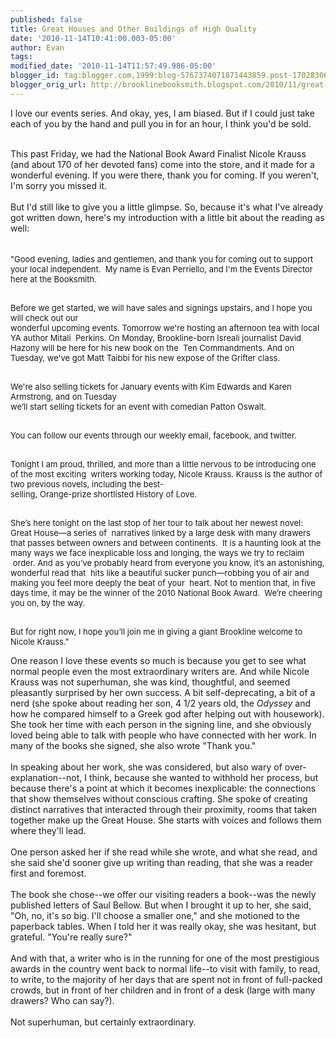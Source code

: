 ```yaml
---
published: false
title: Great Houses and Other Buildings of High Quality
date: '2010-11-14T10:41:00.003-05:00'
author: Evan
tags: 
modified_date: '2010-11-14T11:57:49.986-05:00'
blogger_id: tag:blogger.com,1999:blog-5767374071871443859.post-1702830664760325919
blogger_orig_url: http://brooklinebooksmith.blogspot.com/2010/11/great-houses-and-other-buildings-of.html
---
```


I love our events series. And okay, yes, I am biased. But if I could just take each of you by the hand and pull you in for an hour, I think you'd be sold.<div><br /></div><div>This past Friday, we had the National Book Award Finalist Nicole Krauss (and about 170 of her devoted fans) come into the store, and it made for a wonderful evening. If you were there, thank you for coming. If you weren't, I'm sorry you missed it.</div><div><br /></div><div>But I'd still like to give you a little glimpse. So, because it's what I've already got written down, here's my introduction with a little bit about the reading as well:</div><div><br /></div><div style="text-align: left;"><span class="Apple-style-span" style="font-size: small;"><span class="Apple-tab-span" style="white-space:pre"> </span>"Good evening, ladies and gentlemen, and thank you for coming out to support your local independent. <span class="Apple-tab-span" style="white-space:pre"> </span>My name is Evan Perriello, and I'm the Events Director here at the Booksmith.</span></div>  <p class="MsoNormal"><span class="Apple-style-span" style="font-size: small;"><span class="Apple-tab-span" style="white-space:pre"> </span>Before we get started, we will have sales and signings upstairs, and I hope you will c</span><span class="Apple-style-span" style="font-size: small; ">heck out our <span class="Apple-tab-span" style="white-space:pre"> </span>wonderful upcoming events. Tomorrow we're hosting an a</span><span class="Apple-style-span" style="font-size: small; ">fternoon tea with local YA author Mitali <span class="Apple-tab-span" style="white-space:pre"> </span>Perkins. </span><span class="Apple-style-span" style="font-size: small;">On Monday, Brookline-born Isreali journalist David Hazony will be here for his new book on the <span class="Apple-tab-span" style="white-space:pre"> </span>Ten Commandments. And on Tuesday, we've got </span><span class="Apple-style-span" style="font-size: small; ">Matt Taibbi for his new expose of the Grifter class.</span></p><p class="MsoNormal"><span class="Apple-style-span" style="font-size: small; "><span class="Apple-tab-span" style="white-space:pre"> </span>We're also selling tickets for January events with Kim Edwards and Karen Armstrong, and o</span><span class="Apple-style-span" style="font-size: small; ">n Tuesday <span class="Apple-tab-span" style="white-space:pre"> </span>we’ll start selling tickets for an event with comedian Patton Oswalt.</span></p>  <p class="MsoBodyText2"><span class="Apple-style-span" style="font-size: small;"><span class="Apple-tab-span" style="white-space:pre"> </span>You can follow our events through our weekly email, facebook, and twitter.</span></p>  <p class="MsoNormal"><span class="Apple-style-span" style="font-size: small;"><span class="Apple-tab-span" style="white-space:pre"> </span>Tonight I am proud, thrilled, and more than a little nervous to be introducing one of the most exciting <span class="Apple-tab-span" style="white-space:pre"> </span>writers working today, Nicole Krauss. Krauss is the author of two previous novels, including the best-<span class="Apple-tab-span" style="white-space:pre"> </span>selling, Orange-prize shortlisted History of Love.</span></p>  <p class="MsoNormal"><span class="Apple-style-span" style="font-size: small;"><span class="Apple-tab-span" style="white-space:pre"> </span>She’s here tonight on the last stop of her tour to talk about her newest novel: Great House—a series of <span class="Apple-tab-span" style="white-space:pre"> </span>narratives linked by a large desk with many drawers that passes between owners and between continents. <span class="Apple-tab-span" style="white-space:pre"> </span>It is a haunting look at the many ways we face inexplicable loss and longing, the ways we try to reclaim <span class="Apple-tab-span" style="white-space:pre"> </span>order. And as you’ve probably heard from everyone you know, it’s an astonishing, wonderful read that <span class="Apple-tab-span" style="white-space:pre"> </span>hits like a beautiful sucker punch—robbing you of air and making you feel more deeply the beat of your <span class="Apple-tab-span" style="white-space:pre"> </span>heart. Not to mention that, in five days time, it may be the winner of the 2010 National Book Award. <span class="Apple-tab-span" style="white-space:pre"> </span>We’re cheering you on, by the way.</span></p>  <p class="MsoNormal"><span class="Apple-style-span" style="font-size: small;"><span class="Apple-tab-span" style="white-space:pre"> </span>But for right now, I hope you’ll join me in giving a giant Brookline welcome to Nicole Krauss."</span></p><div>One reason I love these events so much is because you get to see what normal people even the most extraordinary writers are. And while Nicole Krauss was not superhuman, she was kind, thoughtful, and seemed pleasantly surprised by her own success. A bit self-deprecating, a bit of a nerd (she spoke about reading her son, 4 1/2 years old, the <i>Odyssey</i> and how he compared himself to a Greek god after helping out with housework). She took her time with each person in the signing line, and she obviously loved being able to talk with people who have connected with her work. In many of the books she signed, she also wrote "Thank you."</div><div><br /></div><div>In speaking about her work, she was considered, but also wary of over-explanation--not, I think, because she wanted to withhold her process, but because there's a point at which it becomes inexplicable: the connections that show themselves without conscious crafting. She spoke of creating distinct narratives that interacted through their proximity, rooms that taken together make up the Great House. She starts with voices and follows them where they'll lead.</div><div><br /></div><div>One person asked her if she read while she wrote, and what she read, and she said she'd sooner give up writing than reading, that she was a reader first and foremost.</div><div><br /></div><div>The book she chose--we offer our visiting readers a book--was the newly published letters of Saul Bellow. But when I brought it up to her, she said, "Oh, no, it's so big. I'll choose a smaller one," and she motioned to the paperback tables. When I told her it was really okay, she was hesitant, but grateful. "You're really sure?"</div><div><br /></div><div>And with that, a writer who is in the running for one of the most prestigious awards in the country went back to normal life--to visit with family, to read, to write, to the majority of her days that are spent not in front of full-packed crowds, but in front of her children and in front of a desk (large with many drawers? Who can say?). </div><div><br /></div><div>Not superhuman, but certainly extraordinary.</div>
